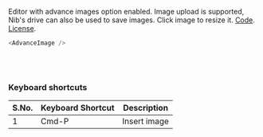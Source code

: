 Editor with advance images option enabled. Image upload is supported, Nib's drive can also be used to save images. Click image to resize it. <a target="_blank" href="https://github.com/nib-edit/Nib/blob/master/packages/docs/advance-features/AdvanceImage/index.jsx">Code</a>. [License](#/License).
<br />

```js
<AdvanceImage />
```

<br />
<br />

### Keyboard shortcuts

| S.No. | Keyboard Shortcut | Description  |
| ----- | ----------------- | ------------ |
| 1     | Cmd-P             | Insert image |
